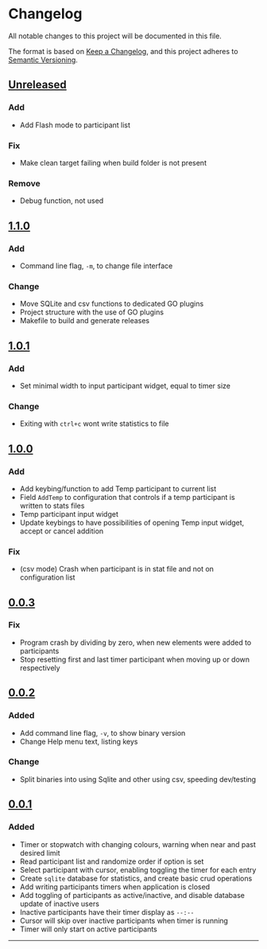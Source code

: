 # Changelog

All notable changes to this project will be documented in this file.

The format is based on [Keep a Changelog](https://keepachangelog.com/en/1.1.0/),
and this project adheres to [Semantic Versioning](https://semver.org/spec/v2.0.0.html).

## [Unreleased]

### Add

- Add Flash mode to participant list

### Fix

- Make clean target failing when build folder is not present

### Remove

- Debug function, not used

## [1.1.0]

### Add

- Command line flag, `-m`, to change file interface

### Change

- Move SQLite and csv functions to dedicated GO plugins
- Project structure with the use of GO plugins
- Makefile to build and generate releases

## [1.0.1]

### Add

- Set minimal width to input participant widget, equal to timer size

### Change

- Exiting with `ctrl+c` wont write statistics to file

## [1.0.0]

### Add

- Add keybing/function to add Temp participant to current list
- Field `AddTemp` to configuration that controls if a temp participant is written to stats files
- Temp participant input widget
- Update keybings to have possibilities of opening Temp input widget, accept or cancel addition

### Fix

- (csv mode) Crash when participant is in stat file and not on configuration list

## [0.0.3]

### Fix

- Program crash by dividing by zero, when new elements were added to participants
- Stop resetting first and last timer participant when moving up or down respectively

## [0.0.2]

### Added

- Add command line flag, `-v`, to show binary version
- Change Help menu text, listing keys

### Change

- Split binaries into using Sqlite and other using csv, speeding dev/testing

## [0.0.1]

### Added

- Timer or stopwatch with changing colours, warning when near and past desired limit
- Read participant list and randomize order if option is set
- Select participant with cursor, enabling toggling the timer for each entry
- Create `sqlite` database for statistics, and create basic crud operations
- Add writing participants timers when application is closed
- Add toggling of participants as active/inactive, and disable database update of inactive users
- Inactive participants have their timer display as `--:--`
- Cursor will skip over inactive participants when timer is running
- Timer will only start on active participants

---

[unreleased]: https://github.com/danielpafonso/daily-timer/compare/v1.1.0...HEAD
[1.1.0]: https://github.com/danielpafonso/daily-timer/releases/tag/v1.1.0
[1.0.1]: https://github.com/danielpafonso/daily-timer/releases/tag/v1.0.1
[1.0.0]: https://github.com/danielpafonso/daily-timer/releases/tag/v1.0.0
[0.0.3]: https://github.com/danielpafonso/daily-timer/releases/tag/v0.0.3
[0.0.2]: https://github.com/danielpafonso/daily-timer/releases/tag/v0.0.2
[0.0.1]: https://github.com/danielpafonso/daily-timer/releases/tag/v0.0.1
